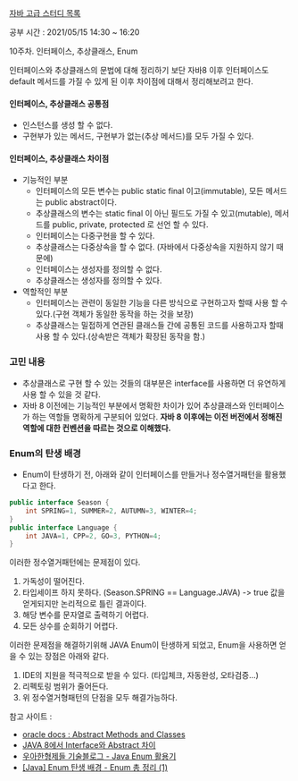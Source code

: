 [자바 고급 스터디 목록](https://ckdgus.tistory.com/80)

공부 시간 : 2021/05/15 14:30 ~ 16:20

10주차. 인터페이스, 추상클래스, Enum
 
인터페이스와 추상클래스의 문법에 대해 정리하기 보단 자바8 이후 인터페이스도 default 메서드를 가질 수 있게 된 이후 차이점에 대해서 정리해보려고 한다.

#### 인터페이스, 추상클래스 공통점
- 인스턴스를 생성 할 수 없다.
- 구현부가 있는 메서드, 구현부가 없는(추상 메서드)를 모두 가질 수 있다.

#### 인터페이스, 추상클래스 차이점
- 기능적인 부분
    - 인터페이스의 모든 변수는 public static final 이고(immutable), 모든 메서드는 public abstract이다.
    - 추상클래스의 변수는 static final 이 아닌 필드도 가질 수 있고(mutable), 메서드를 public, private, protected 로 선언 할 수 있다.
    - 인터페이스는 다중구현을 할 수 있다.
    - 추상클래스는 다중상속을 할 수 없다. (자바에서 다중상속을 지원하지 않기 때문에)
    - 인터페이스는 생성자를 정의할 수 없다.
    - 추상클래스는 생성자를 정의할 수 있다.
- 역할적인 부분
    - 인터페이스는 관련이 동일한 기능을 다른 방식으로 구현하고자 할때 사용 할 수 있다.(구현 객체가 동일한 동작을 하는 것을 보장)
    - 추상클래스는 밀접하게 연관된 클래스들 간에 공통된 코드를 사용하고자 할때 사용 할 수 있다.(상속받은 객체가 확장된 동작을 함.)

### 고민 내용
- 추상클래스로 구현 할 수 있는 것들의 대부분은 interface를 사용하면 더 유연하게 사용 할 수 있을 것 같다.
- 자바 8 이전에는 기능적인 부분에서 명확한 차이가 있어 추상클래스와 인터페이스가 하는 역할들 명확하게 구분되어 있었다.
  **자바 8 이후에는 이전 버전에서 정해진 역할에 대한 컨벤션을 따르는 것으로 이해했다.**

### Enum의 탄생 배경
- Enum이 탄생하기 전, 아래와 같이 인터페이스를 만들거나 정수열거패턴을 활용했다고 한다.

```java
public interface Season {
	int SPRING=1, SUMMER=2, AUTUMN=3, WINTER=4;
}
public interface Language {
    int JAVA=1, CPP=2, GO=3, PYTHON=4;
}
```
이러한 정수열거패턴에는 문제점이 있다.
1. 가독성이 떨어진다.
1. 타입세이프 하지 못하다. (Season.SPRING == Language.JAVA) -> true 값을 얻게되지만 논리적으로 틀린 결과이다.
1. 해당 변수를 문자열로 출력하기 어렵다.
1. 모든 상수를 순회하기 어렵다.

이러한 문제점을 해결하기위해 JAVA Enum이 탄생하게 되었고,
Enum을 사용하면 얻을 수 있는 장점은 아래와 같다.
1. IDE의 지원을 적극적으로 받을 수 있다. (타입체크, 자동완성, 오타검증...)
1. 리펙토링 범위가 줄어든다.
1. 위 정수열거형패턴의 단점을 모두 해결가능하다.

참고 사이트 :
* [oracle docs : Abstract Methods and Classes](https://docs.oracle.com/javase/tutorial/java/IandI/abstract.html)
* [JAVA 8에서 Interface와 Abstract 차이](https://github.com/heesuk-ahn/today-I-learned/blob/master/java/java-8-interface-vs-abstract.md)
* [우아한형제들 기술블로그 - Java Enum 활용기](https://woowabros.github.io/tools/2017/07/10/java-enum-uses.html)
* [[Java] Enum 탄생 배경 - Enum 총 정리 (1)](https://effortguy.tistory.com/23)